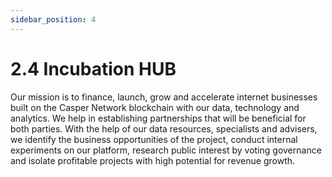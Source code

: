 ```yaml
---
sidebar_position: 4
---
```


# 2.4 Incubation HUB

Our mission is to finance, launch, grow and accelerate internet businesses built on the Casper Network blockchain with our data, technology and analytics. We help in establishing partnerships that will be beneficial for both parties. With the help of our data resources, specialists and advisers, we identify the business opportunities of the project, conduct internal experiments on our platform, research public interest by voting governance  and isolate profitable projects with high potential for revenue growth.
